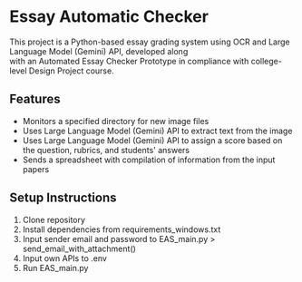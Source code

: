 # Essay Automatic Checker

This project is a Python-based essay grading system using OCR and Large Language Model (Gemini) API, developed along  
with an Automated Essay Checker Prototype in compliance with college-level Design Project course.

## Features

- Monitors a specified directory for new image files
- Uses Large Language Model (Gemini) API to extract text from the image
- Uses Large Language Model (Gemini) API to assign a score based on the question, rubrics, and students' answers
- Sends a spreadsheet with compilation of information from the input papers

## Setup Instructions

1. Clone repository
2. Install dependencies from requirements_windows.txt
3. Input sender email and password to EAS_main.py > send_email_with_attachment()
4. Input own APIs to .env
5. Run EAS_main.py
